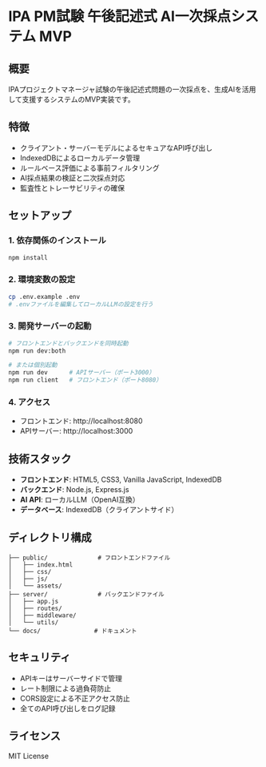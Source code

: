 # IPA PM試験 午後記述式 AI一次採点システム MVP

## 概要
IPAプロジェクトマネージャ試験の午後記述式問題の一次採点を、生成AIを活用して支援するシステムのMVP実装です。

## 特徴
- クライアント・サーバーモデルによるセキュアなAPI呼び出し
- IndexedDBによるローカルデータ管理
- ルールベース評価による事前フィルタリング
- AI採点結果の検証と二次採点対応
- 監査性とトレーサビリティの確保

## セットアップ

### 1. 依存関係のインストール
```bash
npm install
```

### 2. 環境変数の設定
```bash
cp .env.example .env
# .envファイルを編集してローカルLLMの設定を行う
```

### 3. 開発サーバーの起動
```bash
# フロントエンドとバックエンドを同時起動
npm run dev:both

# または個別起動
npm run dev      # APIサーバー（ポート3000）
npm run client   # フロントエンド（ポート8080）
```

### 4. アクセス
- フロントエンド: http://localhost:8080
- APIサーバー: http://localhost:3000

## 技術スタック
- **フロントエンド**: HTML5, CSS3, Vanilla JavaScript, IndexedDB
- **バックエンド**: Node.js, Express.js
- **AI API**: ローカルLLM（OpenAI互換）
- **データベース**: IndexedDB（クライアントサイド）

## ディレクトリ構成
```
├── public/              # フロントエンドファイル
│   ├── index.html
│   ├── css/
│   ├── js/
│   └── assets/
├── server/              # バックエンドファイル
│   ├── app.js
│   ├── routes/
│   ├── middleware/
│   └── utils/
└── docs/               # ドキュメント
```

## セキュリティ
- APIキーはサーバーサイドで管理
- レート制限による過負荷防止
- CORS設定による不正アクセス防止
- 全てのAPI呼び出しをログ記録

## ライセンス
MIT License